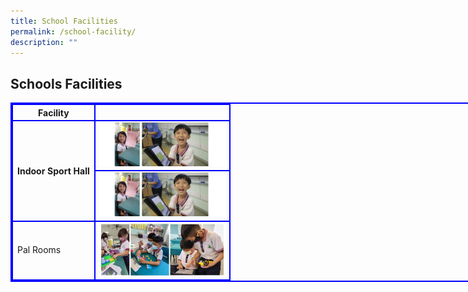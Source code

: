 ```yaml
---
title: School Facilities
permalink: /school-facility/
description: ""
---
```

<style>
table, th, td {
  border: 2px solid blue;
}
table {
  border-spacing: 2px;
}
</style>

<h2>Schools Facilities</h2>

<table style="width: 1000px">
  <tbody><tr>
    <th>Facility</th>
    <th></th> 
  </tr>
  <tr>
		<th rowspan="2">Indoor Sport Hall</th>
    <td><img width="200" alt="Hall" src="/images/ALP2.png"></td>
	</tr>
	<tr>
    <td><img width="200" alt="Hall" src="/images/ALP2.png"></td>
	</tr>
  <tr>
    <td>Pal Rooms</td>
    <td><img width="200" src="/images/ALP%202023.jpg"></td>
  </tr>
</tbody></table>